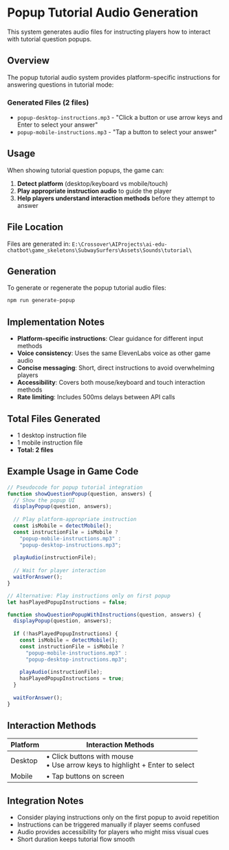 # Popup Tutorial Audio Generation

This system generates audio files for instructing players how to interact with tutorial question popups.

## Overview

The popup tutorial audio system provides platform-specific instructions for answering questions in tutorial mode:

### Generated Files (2 files)
- `popup-desktop-instructions.mp3` - "Click a button or use arrow keys and Enter to select your answer"
- `popup-mobile-instructions.mp3` - "Tap a button to select your answer"

## Usage

When showing tutorial question popups, the game can:

1. **Detect platform** (desktop/keyboard vs mobile/touch)
2. **Play appropriate instruction audio** to guide the player
3. **Help players understand interaction methods** before they attempt to answer

## File Location

Files are generated in:
`E:\Crossover\AIProjects\ai-edu-chatbot\game_skeletons\SubwaySurfers\Assets\Sounds\tutorial\`

## Generation

To generate or regenerate the popup tutorial audio files:

```bash
npm run generate-popup
```

## Implementation Notes

- **Platform-specific instructions**: Clear guidance for different input methods
- **Voice consistency**: Uses the same ElevenLabs voice as other game audio
- **Concise messaging**: Short, direct instructions to avoid overwhelming players
- **Accessibility**: Covers both mouse/keyboard and touch interaction methods
- **Rate limiting**: Includes 500ms delays between API calls

## Total Files Generated

- 1 desktop instruction file
- 1 mobile instruction file
- **Total: 2 files**

## Example Usage in Game Code

```javascript
// Pseudocode for popup tutorial integration
function showQuestionPopup(question, answers) {
  // Show the popup UI
  displayPopup(question, answers);
  
  // Play platform-appropriate instruction
  const isMobile = detectMobile();
  const instructionFile = isMobile ? 
    "popup-mobile-instructions.mp3" : 
    "popup-desktop-instructions.mp3";
    
  playAudio(instructionFile);
  
  // Wait for player interaction
  waitForAnswer();
}

// Alternative: Play instructions only on first popup
let hasPlayedPopupInstructions = false;

function showQuestionPopupWithInstructions(question, answers) {
  displayPopup(question, answers);
  
  if (!hasPlayedPopupInstructions) {
    const isMobile = detectMobile();
    const instructionFile = isMobile ? 
      "popup-mobile-instructions.mp3" : 
      "popup-desktop-instructions.mp3";
      
    playAudio(instructionFile);
    hasPlayedPopupInstructions = true;
  }
  
  waitForAnswer();
}
```

## Interaction Methods

| Platform | Interaction Methods |
|----------|-------------------|
| Desktop | • Click buttons with mouse<br>• Use arrow keys to highlight + Enter to select |
| Mobile | • Tap buttons on screen |

## Integration Notes

- Consider playing instructions only on the first popup to avoid repetition
- Instructions can be triggered manually if player seems confused
- Audio provides accessibility for players who might miss visual cues
- Short duration keeps tutorial flow smooth 